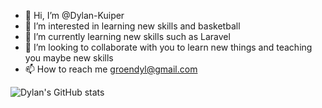 - 👋 Hi, I’m @Dylan-Kuiper
- 👀 I’m interested in learning new skills and basketball
- 🌱 I’m currently learning new skills such as Laravel
- 💞️ I’m looking to collaborate with you to learn new things and teaching you maybe new skills
- 📫 How to reach me groendyl@gmail.com

![Dylan's GitHub stats](https://github-readme-stats.vercel.app/api?username=Dylan-Kuiper&show_icons=true&theme=onedark)
